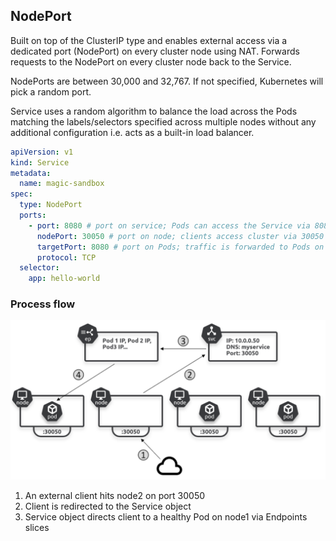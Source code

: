 ## NodePort

Built on top of the ClusterIP type and enables external access via a dedicated port (NodePort) on every cluster node using NAT. Forwards requests to the NodePort on every cluster node back to the Service.

NodePorts are between 30,000 and 32,767. If not specified, Kubernetes will pick a random port.

Service uses a random algorithm to balance the load across the Pods matching the labels/selectors specified across multiple nodes without any additional configuration i.e. acts as a built-in load balancer.

```yaml
apiVersion: v1
kind: Service
metadata:
  name: magic-sandbox
spec:
  type: NodePort
  ports:
    - port: 8080 # port on service; Pods can access the Service via 8080
      nodePort: 30050 # port on node; clients access cluster via 30050
      targetPort: 8080 # port on Pods; traffic is forwarded to Pods on 8080
      protocol: TCP
  selector:
    app: hello-world
```

### Process flow

<img src="../../assets/nodeport.png">

1. An external client hits node2 on port 30050
2. Client is redirected to the Service object
3. Service object directs client to a healthy Pod on node1 via Endpoints slices
